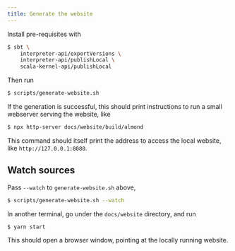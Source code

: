 ```yaml
---
title: Generate the website
---
```


Install pre-requisites with
```bash
$ sbt \
    interpreter-api/exportVersions \
    interpreter-api/publishLocal \
    scala-kernel-api/publishLocal
```

Then run
```bash
$ scripts/generate-website.sh
```

If the generation is successful, this should print instructions to run
a small webserver serving the website, like
```bash
$ npx http-server docs/website/build/almond
```

This command should itself print the address to access the local website,
like `http://127.0.0.1:8080`.

## Watch sources

Pass `--watch` to `generate-website.sh` above,
```bash
$ scripts/generate-website.sh --watch
```

In another terminal, go under the `docs/website` directory, and run
```bash
$ yarn start
```

This should open a browser window, pointing at the locally running website.
